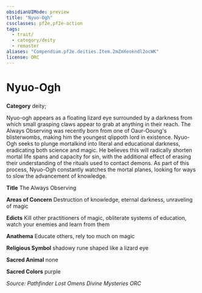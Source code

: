 ```yaml
---
obsidianUIMode: preview
title: "Nyuo-Ogh"
cssclasses: pf2e,pf2e-action
tags:
  - trait/
  - category/deity
  - remaster
aliases: "Compendium.pf2e.deities.Item.2mZmXeokndl2ocWK"
license: ORC
---
```

# Nyuo-Ogh

### 

**Category** deity; 




Nyuo-ogh appears as a floating lizard eye surrounded by a darkness from which small grasping claws appear to grab at anything in their reach. The Always Observing was recently born from one of Oaur-Ooung's blisterwombs, making him the youngest qlippoth lord in existence. Nyuo-Ogh seeks to plunge mortalkind into literal and educational darkness, eradicating both science and magic. He believes this will radically shorten mortal life spans and capacity for sin, with the additional effect of erasing their understanding of the rituals used to contact demons. As part of this process, Nyuo-Ogh constantly watches the mortal planes, looking for ways to slow the advancement of knowledge.

**Title** The Always Observing

**Areas of Concern** Destruction of knowledge, eternal darkness, unraveling of magic

**Edicts** Kill other practitioners of magic, obliterate systems of education, watch your enemies and learn from them

**Anathema** Educate others, rely too much on magic

**Religious Symbol** shadowy rune shaped like a lizard eye

**Sacred Animal** none

**Sacred Colors** purple

*Source: Pathfinder Lost Omens Divine Mysteries*
*ORC*
